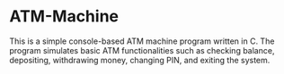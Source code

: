 # ATM-Machine
This is a simple console-based ATM machine program written in C. The program simulates basic ATM functionalities such as checking balance, depositing, withdrawing money, changing PIN, and exiting the system.
